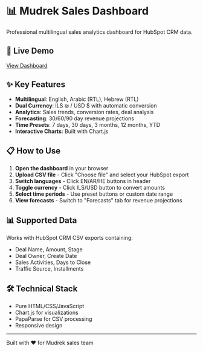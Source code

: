 # 📊 Mudrek Sales Dashboard

Professional multilingual sales analytics dashboard for HubSpot CRM data.

## 🚀 Live Demo

[View Dashboard](https://leonidsvb.github.io/mudrek-dashboard/dashboard-multilang.html)

## ✨ Key Features

- **Multilingual**: English, Arabic (RTL), Hebrew (RTL)
- **Dual Currency**: ILS ₪ / USD $ with automatic conversion
- **Analytics**: Sales trends, conversion rates, deal analysis
- **Forecasting**: 30/60/90 day revenue projections
- **Time Presets**: 7 days, 30 days, 3 months, 12 months, YTD
- **Interactive Charts**: Built with Chart.js

## 📋 How to Use

1. **Open the dashboard** in your browser
2. **Upload CSV file** - Click "Choose file" and select your HubSpot export
3. **Switch languages** - Click EN/AR/HE buttons in header
4. **Toggle currency** - Click ILS/USD button to convert amounts
5. **Select time periods** - Use preset buttons or custom date range
6. **View forecasts** - Switch to "Forecasts" tab for revenue projections

## 📊 Supported Data

Works with HubSpot CRM CSV exports containing:
- Deal Name, Amount, Stage
- Deal Owner, Create Date
- Sales Activities, Days to Close
- Traffic Source, Installments

## 🛠 Technical Stack

- Pure HTML/CSS/JavaScript
- Chart.js for visualizations
- PapaParse for CSV processing
- Responsive design

---

Built with ❤️ for Mudrek sales team